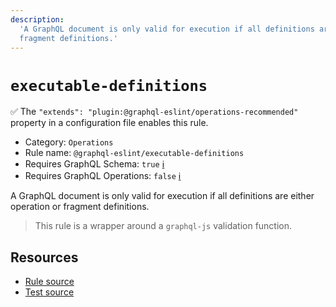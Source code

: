 ```yaml
---
description:
  'A GraphQL document is only valid for execution if all definitions are either operation or
  fragment definitions.'
---
```


# `executable-definitions`

✅ The `"extends": "plugin:@graphql-eslint/operations-recommended"` property in a configuration file
enables this rule.

- Category: `Operations`
- Rule name: `@graphql-eslint/executable-definitions`
- Requires GraphQL Schema: `true`
  [ℹ️](/docs/getting-started#extended-linting-rules-with-graphql-schema)
- Requires GraphQL Operations: `false`
  [ℹ️](/docs/getting-started#extended-linting-rules-with-siblings-operations)

A GraphQL document is only valid for execution if all definitions are either operation or fragment
definitions.

> This rule is a wrapper around a `graphql-js` validation function.

## Resources

- [Rule source](https://github.com/graphql/graphql-js/blob/main/src/validation/rules/ExecutableDefinitionsRule.ts)
- [Test source](https://github.com/graphql/graphql-js/tree/main/src/validation/__tests__/ExecutableDefinitionsRule-test.ts)
